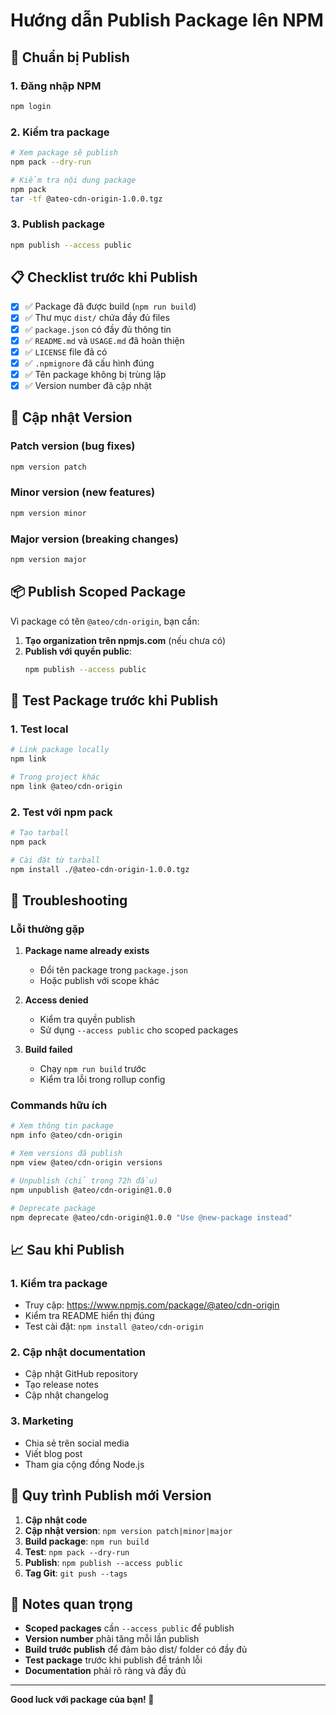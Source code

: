 # Hướng dẫn Publish Package lên NPM

## 🚀 Chuẩn bị Publish

### 1. Đăng nhập NPM
```bash
npm login
```

### 2. Kiểm tra package
```bash
# Xem package sẽ publish
npm pack --dry-run

# Kiểm tra nội dung package
npm pack
tar -tf @ateo-cdn-origin-1.0.0.tgz
```

### 3. Publish package
```bash
npm publish --access public
```

## 📋 Checklist trước khi Publish

- [x] ✅ Package đã được build (`npm run build`)
- [x] ✅ Thư mục `dist/` chứa đầy đủ files
- [x] ✅ `package.json` có đầy đủ thông tin
- [x] ✅ `README.md` và `USAGE.md` đã hoàn thiện
- [x] ✅ `LICENSE` file đã có
- [x] ✅ `.npmignore` đã cấu hình đúng
- [x] ✅ Tên package không bị trùng lặp
- [x] ✅ Version number đã cập nhật

## 🔧 Cập nhật Version

### Patch version (bug fixes)
```bash
npm version patch
```

### Minor version (new features)
```bash
npm version minor
```

### Major version (breaking changes)
```bash
npm version major
```

## 📦 Publish Scoped Package

Vì package có tên `@ateo/cdn-origin`, bạn cần:

1. **Tạo organization trên npmjs.com** (nếu chưa có)
2. **Publish với quyền public**:
   ```bash
   npm publish --access public
   ```

## 🧪 Test Package trước khi Publish

### 1. Test local
```bash
# Link package locally
npm link

# Trong project khác
npm link @ateo/cdn-origin
```

### 2. Test với npm pack
```bash
# Tạo tarball
npm pack

# Cài đặt từ tarball
npm install ./@ateo-cdn-origin-1.0.0.tgz
```

## 🚨 Troubleshooting

### Lỗi thường gặp

1. **Package name already exists**
   - Đổi tên package trong `package.json`
   - Hoặc publish với scope khác

2. **Access denied**
   - Kiểm tra quyền publish
   - Sử dụng `--access public` cho scoped packages

3. **Build failed**
   - Chạy `npm run build` trước
   - Kiểm tra lỗi trong rollup config

### Commands hữu ích

```bash
# Xem thông tin package
npm info @ateo/cdn-origin

# Xem versions đã publish
npm view @ateo/cdn-origin versions

# Unpublish (chỉ trong 72h đầu)
npm unpublish @ateo/cdn-origin@1.0.0

# Deprecate package
npm deprecate @ateo/cdn-origin@1.0.0 "Use @new-package instead"
```

## 📈 Sau khi Publish

### 1. Kiểm tra package
- Truy cập: https://www.npmjs.com/package/@ateo/cdn-origin
- Kiểm tra README hiển thị đúng
- Test cài đặt: `npm install @ateo/cdn-origin`

### 2. Cập nhật documentation
- Cập nhật GitHub repository
- Tạo release notes
- Cập nhật changelog

### 3. Marketing
- Chia sẻ trên social media
- Viết blog post
- Tham gia cộng đồng Node.js

## 🔄 Quy trình Publish mới Version

1. **Cập nhật code**
2. **Cập nhật version**: `npm version patch|minor|major`
3. **Build package**: `npm run build`
4. **Test**: `npm pack --dry-run`
5. **Publish**: `npm publish --access public`
6. **Tag Git**: `git push --tags`

## 📝 Notes quan trọng

- **Scoped packages** cần `--access public` để publish
- **Version number** phải tăng mỗi lần publish
- **Build trước publish** để đảm bảo dist/ folder có đầy đủ
- **Test package** trước khi publish để tránh lỗi
- **Documentation** phải rõ ràng và đầy đủ

---

**Good luck với package của bạn! 🎉**
